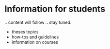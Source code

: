 # Information for students

.. content will follow .. stay tuned.
* theses topics
* how-tos and guidelines
* information on courses 
